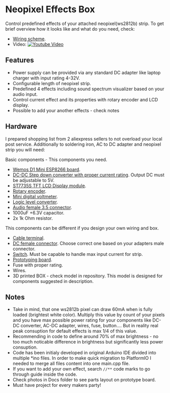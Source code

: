 # Neopixel Effects Box
Control predefined effects of your attached neopixel(ws2812b) strip. To get brief overview how it looks like and what do you need, check:
- [Wiring scheme](https://github.com/MatejBosansky/Neopixel-Effects-Box/blob/master/docs/Scheme_bb.pdf).
- Video:
[![Youtube Video](http://img.youtube.com/vi/JeZSuh0Q6hs/0.jpg)](http://www.youtube.com/watch?v=JeZSuh0Q6hs "Youtube Video")

## Features
- Power supply can be provided via any standard DC adapter like laptop charger with input rating 4-32V. 
- Configurable length of neopixel strip.
- Predefined 4 effects including sound spectrum visualizer based on your audio input.
- Control current effect and its properties with rotary encoder and LCD display.
- Possible to add your another effects - check notes


## Hardware
I prepared shopping list from 2 aliexpress sellers to not overload your local post service.
Additionally to soldering iron, AC to DC adapter and neopixel strip you will need:

Basic components - This components you need.
- [Wemos D1 Mini ESP8266 board](http://www.aliexpress.com/item/32674463823.html).
- [DC-DC Step down converter with proper current rating](https://www.aliexpress.com/item/32821840536.html). Output DC must be adjustable to 5V.
- [ST7735S TFT LCD Display module](http://www.aliexpress.com/item/2055099048.html).
- [Rotary encoder](http://www.aliexpress.com/item/32224563961.html).
- [Mini digital voltmeter](http://www.aliexpress.com/item/32813014220.html).
- [Logic level converter](http://www.aliexpress.com/item/32216841860.html).
- [Audio female 3.5 connector](http://s.click.aliexpress.com/e/cAcySBSY).
- 1000uF +6.3V capacitor.
- 2x 1k Ohm resistor.

This components can be different if you design your own wiring and box.
- [Cable terminal](http://www.aliexpress.com/item/32815936999.html).
- [DC female connector](http://www.aliexpress.com/item/32829667875.html). Choose correct one based on your adapters male connector.
- [Switch](http://s.click.aliexpress.com/e/cFFxSPNA). Must be capable to handle max input current for strip.
- [Prototyping board](http://www.aliexpress.com/item/32224138773.html). 
- Fuse with proper rating.
- Wires.
- 3D printed BOX - check model in repository. This model is designed for components suggested in description.

## Notes
- Take in mind, that one ws2812b pixel can draw 60mA when is fully loaded (brightest white color). Multiply this value by count of your pixels and you have max possible power rating for your components like DC-DC converter, AC-DC adapter, wires, fuse, button.... But in reality real peak consuption for default effects is max 1/4 of this value.
- Recommending in code to define around 70% of max brightness - no too much noticable difference in brightness but significantly less power consuption.
- Code has been initialy developed in original Arduino IDE divided into multiple *ino files. In order to make quick migration to PlatformIO I needed to merge all files content into one main.cpp file.
- If you want to add your own effect, search `//**` code marks to go through guide inside the code.
- Check photos in Docs folder to see parts layout on prototype board.
- Must have project for every makers party!
